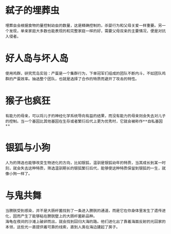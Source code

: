 
# 弑子的埋葬虫
	埋葬虫会根据食物的量控制幼虫的数量，这是精确控制的，杀婴行为和父母关爱一样重要。另一个发现，单亲家庭大多数也能表现的和完整家庭一样的好，需要父母双亲的主要情况，便是对抗入侵者。
	
# 好人岛与坏人岛
	使用鸡群，研究荒岛实验：产蛋是一个集群行为，下单冠军们组成的团队不断内斗，不如团队鸡群的产蛋效率。抽选整个团队，也就是选择了合作的特质而避开了攻击的特性。

# 猴子也疯狂
	有能力的母亲，可以将儿子的神经化学系统导向有益的结果，而没有能力的母亲则会失去对儿子的控制。当一个基因比其他基因在生存或者繁衍后代上更为优秀时，它就会被称作**自私基因**
	
# 银狐与小狗
	人为的筛选也能够改变生物进化的方向，比如银狐，温驯是银狐幼年的特质，当其成长到某一时刻，就会失去这种特质，筛选温驯期长的银狐繁衍后代，能够使这种特质保留到银狐的一生，就像小狗一样了。

# 与鬼共舞
	当膀胱受到感染，并不是大肠杆菌找到了一条进入膀胱的通道，而是它在你身体里发生了遗传进化，因而产生了能够粘在膀胱壁上的大肠杆菌新品种。
	海龟在夜间的沙滩上破卵而出，就会找到回归大海的路。他们进化出了靠着海面反射的光回家的本领，这些光一直提供着可靠的线索，直到人类在海边建起了房子。